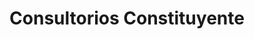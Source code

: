 ---
title: "Consultorios Constituyente"
url: /montevideo/consultorios-constituyente/
shop: cosméticos
---